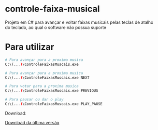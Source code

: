 # controle-faixa-musical
Projeto em C# para avançar e voltar faixas musicais pelas teclas de atalho do teclado, ao qual o software não possua suporte


# Para utilizar

```bash
# Para avançar para a proxima musica
C:\(...)\ControleFaixasMuscais.exe

# Para avançar para a proxima musica
C:\(...)\ControleFaixasMuscais.exe NEXT

# Para votar para a proxima musica
C:\(...)\ControleFaixasMuscais.exe PREVIOUS

# Para pausar ou dar o play
C:\(...)\ControleFaixasMuscais.exe PLAY_PAUSE

```

Download:

[Download da última versão](ControleFaixasMuscais/bin/Release/ControleFaixasMuscais.exe)

